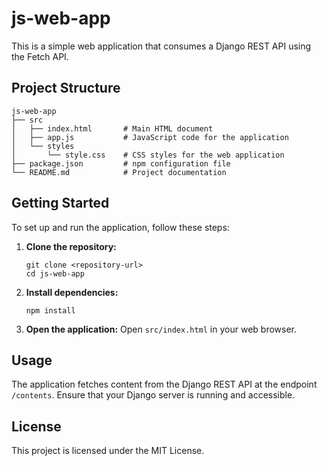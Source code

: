 # js-web-app

This is a simple web application that consumes a Django REST API using the Fetch API.

## Project Structure

```
js-web-app
├── src
│   ├── index.html       # Main HTML document
│   ├── app.js           # JavaScript code for the application
│   └── styles
│       └── style.css    # CSS styles for the web application
├── package.json         # npm configuration file
└── README.md            # Project documentation
```

## Getting Started

To set up and run the application, follow these steps:

1. **Clone the repository:**
   ```
   git clone <repository-url>
   cd js-web-app
   ```

2. **Install dependencies:**
   ```
   npm install
   ```

3. **Open the application:**
   Open `src/index.html` in your web browser.

## Usage

The application fetches content from the Django REST API at the endpoint `/contents`. Ensure that your Django server is running and accessible.

## License

This project is licensed under the MIT License.
